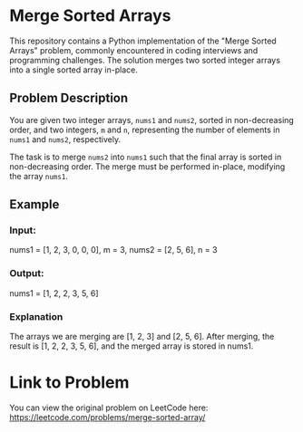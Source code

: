 # Merge Sorted Arrays

This repository contains a Python implementation of the "Merge Sorted Arrays" problem, commonly encountered in coding interviews and programming challenges. The solution merges two sorted integer arrays into a single sorted array in-place.

## Problem Description

You are given two integer arrays, `nums1` and `nums2`, sorted in non-decreasing order, and two integers, `m` and `n`, representing the number of elements in `nums1` and `nums2`, respectively.

The task is to merge `nums2` into `nums1` such that the final array is sorted in non-decreasing order. The merge must be performed in-place, modifying the array `nums1`.


## Example
### Input:
nums1 = [1, 2, 3, 0, 0, 0],
m = 3,
nums2 = [2, 5, 6],
n = 3
### Output:
nums1 = [1, 2, 2, 3, 5, 6]
### Explanation
The arrays we are merging are [1, 2, 3] and [2, 5, 6]. After merging, the result is [1, 2, 2, 3, 5, 6], and the merged array is stored in nums1.


# Link to Problem
You can view the original problem on LeetCode here: https://leetcode.com/problems/merge-sorted-array/






